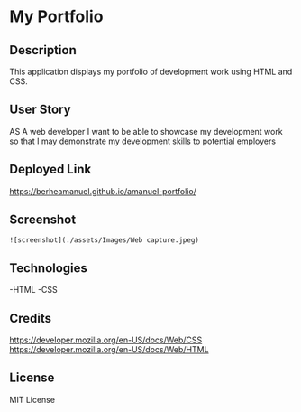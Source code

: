 # My Portfolio

## Description

This application displays my portfolio of development work using HTML and CSS.

## User Story
AS A web developer I want to be able to showcase my development work so that I may demonstrate my development skills to potential employers

## Deployed Link
https://berheamanuel.github.io/amanuel-portfolio/


## Screenshot

    ![screenshot](./assets/Images/Web capture.jpeg)


## Technologies
-HTML
-CSS

## Credits
https://developer.mozilla.org/en-US/docs/Web/CSS
https://developer.mozilla.org/en-US/docs/Web/HTML

## License
MIT License

